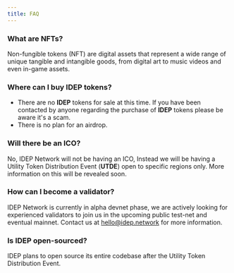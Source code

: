 ```yaml
---
title: FAQ
---
```


### What are NFTs?

Non-fungible tokens (NFT) are digital assets that represent a wide range of unique tangible and intangible goods, from digital art
to music videos and even in-game assets.


### Where can I buy IDEP tokens?
* There are no **IDEP** tokens for sale at this time. If you have been contacted by anyone regarding the purchase of **IDEP** tokens
  please be aware it's a scam.
* There is no plan for an airdrop. 

### Will there be an ICO?
No, IDEP Network will not be having an ICO, Instead we will be having a Utility Token Distribution Event (**UTDE**) open to specific
regions only. More information on this will be revealed soon. 

### How can I become a validator?

IDEP Network is currently in alpha devnet phase, we are actively looking for experienced validators to join us in the upcoming
public test-net and eventual mainnet. Contact us at hello@idep.network for more information. 

### Is IDEP open-sourced?

IDEP plans to open source its entire codebase after the Utility Token Distribution Event.

